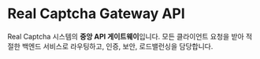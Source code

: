 # Real Captcha Gateway API

Real Captcha 시스템의 **중앙 API 게이트웨이**입니다. 모든 클라이언트 요청을 받아 적절한 백엔드 서비스로 라우팅하고, 인증, 보안, 로드밸런싱을 담당합니다.